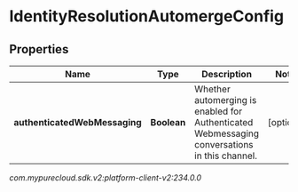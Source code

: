 # IdentityResolutionAutomergeConfig


## Properties

| Name | Type | Description | Notes |
| ------------ | ------------- | ------------- | ------------- |
| **authenticatedWebMessaging** | **Boolean** | Whether automerging is enabled for Authenticated Webmessaging conversations in this channel. |  [optional] |




_com.mypurecloud.sdk.v2:platform-client-v2:234.0.0_
